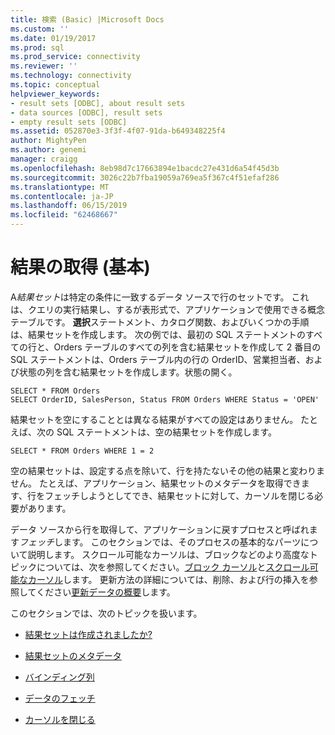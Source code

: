 ```yaml
---
title: 検索 (Basic) |Microsoft Docs
ms.custom: ''
ms.date: 01/19/2017
ms.prod: sql
ms.prod_service: connectivity
ms.reviewer: ''
ms.technology: connectivity
ms.topic: conceptual
helpviewer_keywords:
- result sets [ODBC], about result sets
- data sources [ODBC], result sets
- empty result sets [ODBC]
ms.assetid: 052870e3-3f3f-4f07-91da-b649348225f4
author: MightyPen
ms.author: genemi
manager: craigg
ms.openlocfilehash: 8eb98d7c17663894e1bacdc27e431d6a54f45d3b
ms.sourcegitcommit: 3026c22b7fba19059a769ea5f367c4f51efaf286
ms.translationtype: MT
ms.contentlocale: ja-JP
ms.lasthandoff: 06/15/2019
ms.locfileid: "62468667"
---
```

# <a name="retrieving-results-basic"></a>結果の取得 (基本)
A*結果セット*は特定の条件に一致するデータ ソースで行のセットです。 これは、クエリの実行結果し、するが表形式で、アプリケーションで使用できる概念テーブルです。 **選択**ステートメント、カタログ関数、およびいくつかの手順は、結果セットを作成します。 次の例では、最初の SQL ステートメントのすべての行と、Orders テーブルのすべての列を含む結果セットを作成して 2 番目の SQL ステートメントは、Orders テーブル内の行の OrderID、営業担当者、および状態の列を含む結果セットを作成します。状態の開く。  
  
```  
SELECT * FROM Orders  
SELECT OrderID, SalesPerson, Status FROM Orders WHERE Status = 'OPEN'  
```  
  
 結果セットを空にすることとは異なる結果がすべての設定はありません。 たとえば、次の SQL ステートメントは、空の結果セットを作成します。  
  
```  
SELECT * FROM Orders WHERE 1 = 2  
```  
  
 空の結果セットは、設定する点を除いて、行を持たないその他の結果と変わりません。 たとえば、アプリケーション、結果セットのメタデータを取得できます、行をフェッチしようとしてでき、結果セットに対して、カーソルを閉じる必要があります。  
  
 データ ソースから行を取得して、アプリケーションに戻すプロセスと呼ばれます*フェッチ*します。 このセクションでは、そのプロセスの基本的なパーツについて説明します。 スクロール可能なカーソルは、ブロックなどのより高度なトピックについては、次を参照してください。[ブロック カーソル](../../../odbc/reference/develop-app/block-cursors.md)と[スクロール可能なカーソル](../../../odbc/reference/develop-app/scrollable-cursors.md)します。 更新方法の詳細については、削除、および行の挿入を参照してください[更新データの概要](../../../odbc/reference/develop-app/updating-data-overview.md)します。  
  
 このセクションでは、次のトピックを扱います。  
  
-   [結果セットは作成されましたか?](../../../odbc/reference/develop-app/was-a-result-set-created.md)  
  
-   [結果セットのメタデータ](../../../odbc/reference/develop-app/result-set-metadata.md)  
  
-   [バインディング列](../../../odbc/reference/develop-app/binding-columns.md)  
  
-   [データのフェッチ](../../../odbc/reference/develop-app/fetching-data.md)  
  
-   [カーソルを閉じる](../../../odbc/reference/develop-app/closing-the-cursor.md)
